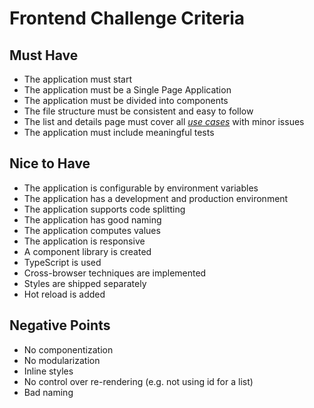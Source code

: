 # Frontend Challenge Criteria

## Must Have

- The application must start
- The application must be a Single Page Application
- The application must be divided into components
- The file structure must be consistent and easy to follow
- The list and details page must cover all [*use cases*](README.md#use-cases) with minor issues
- The application must include meaningful tests

## Nice to Have

- The application is configurable by environment variables
- The application has a development and production environment
- The application supports code splitting
- The application has good naming
- The application computes values
- The application is responsive
- A component library is created
- TypeScript is used
- Cross-browser techniques are implemented
- Styles are shipped separately
- Hot reload is added

## Negative Points

- No componentization
- No modularization
- Inline styles
- No control over re-rendering (e.g. not using id for a list)
- Bad naming
